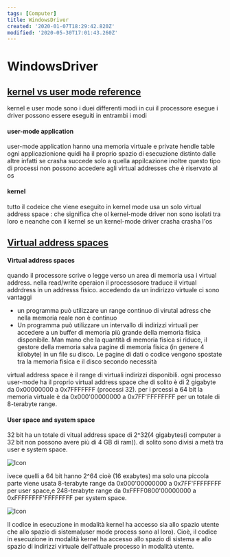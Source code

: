 ```yaml
---
tags: [Computer]
title: WindowsDriver
created: '2020-01-07T18:29:42.820Z'
modified: '2020-05-30T17:01:43.260Z'
---
```


# WindowsDriver
## [kernel vs user mode reference ](https://docs.microsoft.com/en-us/windows-hardware/drivers/gettingstarted/user-mode-and-kernel-mode)
kernel e user mode sono i duei differenti modi in cui il processore esegue 
i driver possono essere eseguiti in entrambi i modi
#### user-mode application
user-mode application  hanno una memoria virtuale e private hendle table ogni applicazionione quidi ha il proprio spazio di esecuzione distinto dalle altre infatti se crasha succede solo a quella appilcazione
inoltre questo tipo di processi non possono accedere agli virtual addresses che è riservato al os 
#### kernel
tutto il codeice che viene eseguito in kernel mode usa un solo virtual address space : che significa  che ol kernel-mode driver non sono isolati tra loro e neanche con il kernel
se un kernel-mode driver crasha crasha l'os

## [Virtual address spaces](https://docs.microsoft.com/en-us/windows-hardware/drivers/gettingstarted/virtual-address-spaces)

#### Virtual address spaces

quando il processore scrive o legge verso un area di memoria usa i virtual address.
nella read/write operaion il processosore traduce il virtual addrdress in un addresss fisico.
accedendo da un indirizzo virtuale ci sono vantaggi
-  un programma può utilizzare un range continuo di virutal adress che nella memoria reale non è continuo
- Un programma può utilizzare un intervallo di indirizzi virtuali per accedere a un buffer di memoria più grande della memoria fisica disponibile. Man mano che la quantità di memoria fisica si riduce, il gestore della memoria salva pagine di memoria fisica (in genere 4 kilobyte) in un file su disco. Le pagine di dati o codice vengono spostate tra la memoria fisica e il disco secondo necessità

virtual address space è il range di virtuali indirizzi disponibili. ogni processo user-mode ha il proprio virtual address space che di solito è di 2 gigabyte da 0x00000000 a 0x7FFFFFFF (processi 32). per i prcessi a 64 bit la memoria virtuale è da  0x000'00000000  a 0x7FF'FFFFFFFF per un totale di 8-terabyte range.
#### User space and system space

32 bit ha un totale di vitual address space di 2^32(4 gigabytes(i computer a 32 bit non possono avere più di 4 GB di ram)). di solito sono divisi a metà tra user e system space.

![Icon](@attachment/virtualaddressspace02.png)

ivece quelli a 64 bit hanno 2^64 cioè (16 exabytes) ma solo una piccola parte viene usata  8-terabyte range da  0x000'00000000 a 0x7FF'FFFFFFFF per user space,e 248-terabyte range da 0xFFFF0800'00000000 a 0xFFFFFFFF'FFFFFFFF per system space.

![Icon](@attachment/virtualaddressspace03.png)

Il codice in esecuzione in modalità kernel ha accesso sia allo spazio utente che allo spazio di sistema(user mode process sono al loro). Cioè, il codice in esecuzione in modalità kernel ha accesso allo spazio di sistema e allo spazio di indirizzi virtuale dell'attuale processo in modalità utente.



